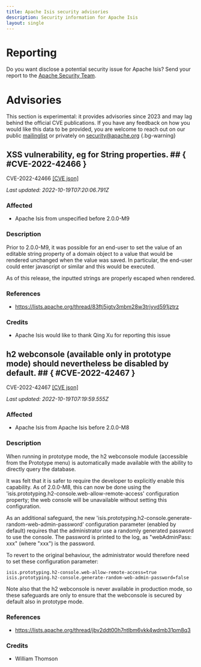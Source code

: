 ```yaml
---
title: Apache Isis security advisories
description: Security information for Apache Isis
layout: single
---
```


# Reporting

Do you want disclose a potential security issue for Apache Isis? Send your report to the [Apache Security Team](mailto:security@apache.org).

# Advisories

This section is experimental: it provides advisories since 2023 and may lag behind the official CVE publications. If you have any feedback on how you would like this data to be provided, you are welcome to reach out on our public [mailinglist](/mailinglist) or privately on [security@apache.org](mailto:security@apache.org)
{.bg-warning}

## XSS vulnerability, eg for String properties. ## { #CVE-2022-42466 }

CVE-2022-42466 [\[CVE json\]](./CVE-2022-42466.cve.json)

_Last updated: 2022-10-19T07:20:06.791Z_

### Affected

* Apache Isis from unspecified before 2.0.0-M9


### Description

Prior to 2.0.0-M9, it was possible for an end-user to set the value of an editable string property of a domain object to a value that would be rendered unchanged when the value was saved.  In particular, the end-user could enter javascript or similar and this would be executed.

As of this release, the inputted strings are properly escaped when rendered.

### References
* https://lists.apache.org/thread/83ftj5jgtv3mbm28w3trjyvd591jztrz


### Credits
* Apache Isis would like to thank Qing Xu for reporting this issue


## h2 webconsole (available only in prototype mode) should nevertheless be disabled by default. ## { #CVE-2022-42467 }

CVE-2022-42467 [\[CVE json\]](./CVE-2022-42467.cve.json)

_Last updated: 2022-10-19T07:19:59.555Z_

### Affected

* Apache Isis from Apache Isis before 2.0.0-M8


### Description

When running in prototype mode, the h2 webconsole module (accessible from the Prototype menu) is automatically made available with the ability to directly query the database.  

It was felt that it is safer to require the developer to explicitly enable this capability.  As of 2.0.0-M8, this can now be done using the 'isis.prototyping.h2-console.web-allow-remote-access'  configuration property; the web console will be unavailable without setting this configuration.  

As an additional safeguard, the new 'isis.prototyping.h2-console.generate-random-web-admin-password' configuration parameter (enabled by default) requires that the administrator use a randomly generated password to use the console.  The password is printed to the log, as "webAdminPass: xxx" (where "xxx") is the password.  

To revert to the original behaviour, the administrator would therefore need to set these configuration parameter:

    isis.prototyping.h2-console.web-allow-remote-access=true
    isis.prototyping.h2-console.generate-random-web-admin-password=false

Note also that the h2 webconsole is never available in production mode, so these safeguards are only to ensure that the webconsole is secured by default also in prototype mode.  

### References
* https://lists.apache.org/thread/jbv2ddt00h7ntlbm6vkk4wdmb31pm8q3


### Credits
* William Thomson
